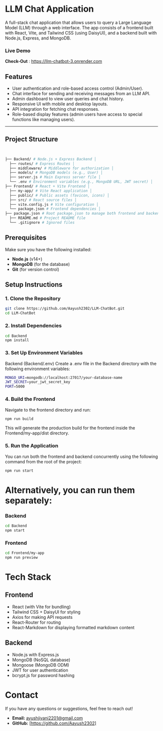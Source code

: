 # LLM Chat Application

A full-stack chat application that allows users to query a Large Language Model (LLM) through a web interface. The app consists of a frontend built with React, Vite, and Tailwind CSS (using DaisyUI), and a backend built with Node.js, Express, and MongoDB.

### Live Demo
**Check-Out** : https://llm-chatbot-3.onrender.com
## Features

- User authentication and role-based access control (Admin/User).
- Chat interface for sending and receiving messages from an LLM API.
- Admin dashboard to view user queries and chat history.
- Responsive UI with mobile and desktop layouts.
- API integration for fetching chat responses.
- Role-based display features (admin users have access to special functions like managing users).

---
## Project Structure
```bash


├── Backend/ # Node.js + Express Backend │ 
  ├── routes/ # Express Routes │ 
  ├── middleware/ # Middleware for authorization │ 
  ├── models/ # MongoDB models (e.g., User) │ 
  ├── server.js # Main Express server file │ 
  └── .env # Environment variables (e.g., MongoDB URL, JWT secret) │ 
├── Frontend/ # React + Vite Frontend │ 
  ├── my-app/ # Vite React application │ 
  ├── public/ # Public assets (favicon, icons) │ 
  ├── src/ # React source files │ 
  ├── vite.config.js # Vite configuration │ 
  └── package.json # Frontend dependencies │ 
├── package.json # Root package.json to manage both frontend and backend 
  ├── README.md # Project README file 
  └── .gitignore # Ignored files
```


## Prerequisites

Make sure you have the following installed:

- **Node.js** (v14+)
- **MongoDB** (for the database)
- **Git** (for version control)

## Setup Instructions

### 1. Clone the Repository
```bash
git clone https://github.com/Aayush2302/LLM-ChatBot.git
cd LLM-ChatBot
```
### 2. Install Dependencies
```bash
cd Backend
npm install
```
### 3. Set Up Environment Variables
Backend (Backend/.env)
Create a .env file in the Backend directory with the following environment variables:
```bash
MONGO_URI=mongodb://localhost:27017/your-database-name
JWT_SECRET=your_jwt_secret_key
PORT=5000
```
### 4. Build the Frontend
Navigate to the frontend directory and run:
```bash
npm run build
```
This will generate the production build for the frontend inside the Frontend/my-app/dist directory.
### 5. Run the Application
You can run both the frontend and backend concurrently using the following command from the root of the project:
```bash
npm run start
```

# Alternatively, you can run them separately:
### Backend
```bash
cd Backend
npm start
```
### Frontend
```bash
cd Frontend/my-app
npm run preview
```
# Tech Stack

## Frontend
- React (with Vite for bundling)
- Tailwind CSS + DaisyUI for styling
- Axios for making API requests
- React-Router for routing
- React-Markdown for displaying formatted markdown content

## Backend
- Node.js with Express.js
- MongoDB (NoSQL database)
- Mongoose (MongoDB ODM)
- JWT for user authentication
- bcrypt.js for password hashing

# Contact
If you have any questions or suggestions, feel free to reach out!

- **Email:** ayushjivani2201@gmail.com
- **GitHub:** [https://github.com/Aayush2302]

